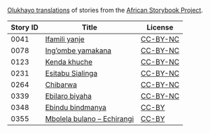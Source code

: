 [Olukhayo translations](http://my.africanstorybook.org/language/olukhayo) of stories from the [African Storybook Project](http://my.africanstorybook.org).

Story ID | Title | License
-------- | ----- | -------
0041 | [Ifamili yanje](http://my.africanstorybook.org/stories/ifamili-yanje) | [CC-BY-NC](https://creativecommons.org/licenses/by-nc/3.0/)
0078 | [Ing’ombe yamakana](http://my.africanstorybook.org/stories/ing’ombe-yamakana) | [CC-BY-NC](https://creativecommons.org/licenses/by-nc/3.0/)
0123 | [Kenda khuche](http://my.africanstorybook.org/stories/kenda-khuche) | [CC-BY-NC](https://creativecommons.org/licenses/by-nc/3.0/)
0231 | [Esitabu Sialinga](http://my.africanstorybook.org/stories/esitabu-sialinga) | [CC-BY-NC](https://creativecommons.org/licenses/by-nc/3.0/)
0264 | [Chibarwa](http://my.africanstorybook.org/stories/chibarwa-0) | [CC-BY-NC](https://creativecommons.org/licenses/by-nc/3.0/)
0339 | [Ebilaro biyaha](http://my.africanstorybook.org/stories/ebilaro-biyaha) | [CC-BY-NC](https://creativecommons.org/licenses/by-nc/3.0/)
0348 | [Ebindu bindmanya](http://my.africanstorybook.org/stories/ebindu-bindmanya) | [CC-BY](https://creativecommons.org/licenses/by/3.0/)
0355 | [Mbolela bulano – Echirangi](http://my.africanstorybook.org/stories/mbolela-bulano-–-echirangi) | [CC-BY](https://creativecommons.org/licenses/by/3.0/)
